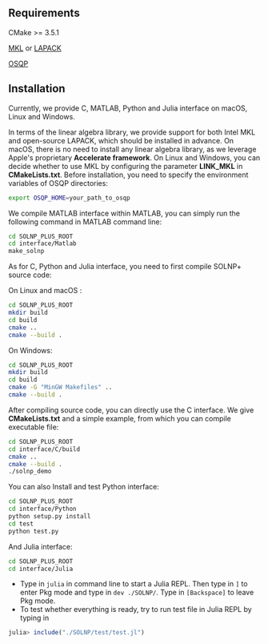 ## Requirements

CMake  >= 3.5.1

[MKL](https://www.intel.com/content/www/us/en/developer/tools/oneapi/onemkl-download.html) or [LAPACK](https://netlib.org/lapack/explore-html/index.html)  

[OSQP](https://osqp.org)

## Installation

Currently, we provide C, MATLAB, Python and Julia interface on macOS, Linux and Windows. 

In terms of the linear algebra library, we provide support for both Intel MKL and open-source LAPACK, which should be installed in advance. On macOS, there is no need to install any linear algebra library, as we leverage Apple's proprietary **Accelerate framework**. On Linux and Windows, you can decide whether to use MKL by configuring the parameter **LINK_MKL** in **CMakeLists.txt**. Before installation, you need to specify the environment variables of OSQP directories:

```bash
export OSQP_HOME=your_path_to_osqp
```

We compile MATLAB interface within MATLAB, you can simply run the following command in MATLAB command line:

```bash
cd SOLNP_PLUS_ROOT
cd interface/Matlab
make_solnp
```

As for C, Python and Julia interface, you need to first compile SOLNP+ source code:

On Linux and macOS :

```bash
cd SOLNP_PLUS_ROOT
mkdir build
cd build
cmake ..
cmake --build .
```

On Windows:

```bash
cd SOLNP_PLUS_ROOT
mkdir build
cd build
cmake -G "MinGW Makefiles" ..
cmake --build .
```

After compiling source code, you can directly use the C interface. We give **CMakeLists.txt** and a simple example, from which you can compile executable file:

```bash
cd SOLNP_PLUS_ROOT
cd interface/C/build
cmake ..
cmake --build .
./solnp_demo
```

You can also Install and test Python interface:

```bash
cd SOLNP_PLUS_ROOT
cd interface/Python
python setup.py install
cd test
python test.py
```

And Julia interface:
```bash
cd SOLNP_PLUS_ROOT
cd interface/Julia
```

- Type in `julia` in command line to start a Julia REPL. Then type in `]` to enter Pkg mode and type in `dev ./SOLNP/`. Type in `[Backspace]` to leave Pkg mode.
- To test whether everything is ready, try to run test file in Julia REPL by typing in
```julia
julia> include("./SOLNP/test/test.jl")
```
